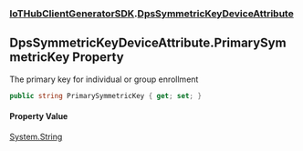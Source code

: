 ### [IoTHubClientGeneratorSDK](IoTHubClientGeneratorSDK.md 'IoTHubClientGeneratorSDK').[DpsSymmetricKeyDeviceAttribute](IoTHubClientGeneratorSDK.DpsSymmetricKeyDeviceAttribute.md 'IoTHubClientGeneratorSDK.DpsSymmetricKeyDeviceAttribute')

## DpsSymmetricKeyDeviceAttribute.PrimarySymmetricKey Property

The primary key for individual or group enrollment

```csharp
public string PrimarySymmetricKey { get; set; }
```

#### Property Value
[System.String](https://docs.microsoft.com/en-us/dotnet/api/System.String 'System.String')